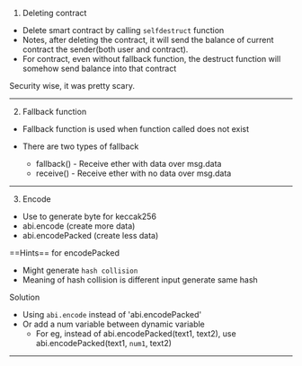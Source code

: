 1. Deleting contract

- Delete smart contract by calling `selfdestruct` function
- Notes, after deleting the contract, it will send the balance of current contract
  the sender(both user and contract).
- For contract, even without fallback function, the destruct function will somehow send balance into that contract

Security wise, it was pretty scary.

---

2. Fallback function

- Fallback function is used when function called does not exist

- There are two types of fallback

  - fallback() - Receive ether with data over msg.data
  - receive() - Receive ether with no data over msg.data

---

3. Encode

- Use to generate byte for keccak256
- abi.encode (create more data)
- abi.encodePacked (create less data)

==Hints== for encodePacked

- Might generate `hash collision`
- Meaning of hash collision is different input generate same hash

Solution

- Using `abi.encode` instead of 'abi.encodePacked'
- Or add a num variable between dynamic variable
  - For eg, instead of abi.encodePacked(text1, text2), use abi.encodePacked(text1, `num1`, text2)

---
